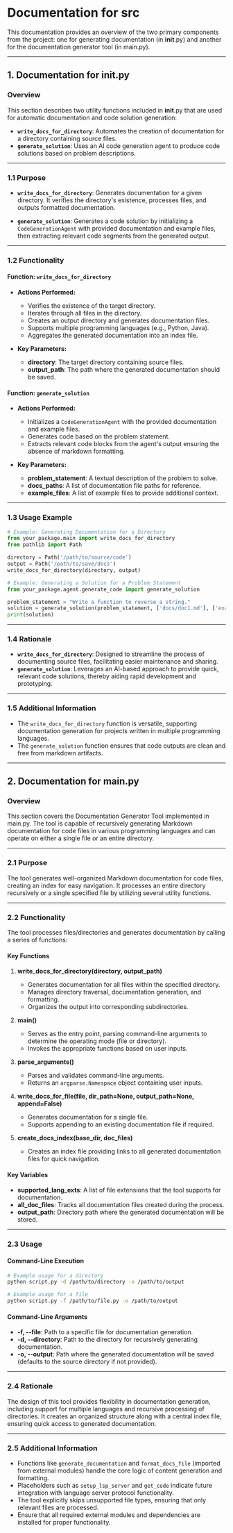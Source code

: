 # Documentation for src

This documentation provides an overview of the two primary components from the project: one for generating documentation (in __init__.py) and another for the documentation generator tool (in main.py).

---

## 1. Documentation for __init__.py

### Overview

This section describes two utility functions included in __init__.py that are used for automatic documentation and code solution generation:

- **`write_docs_for_directory`**: Automates the creation of documentation for a directory containing source files.
- **`generate_solution`**: Uses an AI code generation agent to produce code solutions based on problem descriptions.

---

### 1.1 Purpose

- **`write_docs_for_directory`**: Generates documentation for a given directory. It verifies the directory's existence, processes files, and outputs formatted documentation.
  
- **`generate_solution`**: Generates a code solution by initializing a `CodeGenerationAgent` with provided documentation and example files, then extracting relevant code segments from the generated output.

---

### 1.2 Functionality

#### Function: `write_docs_for_directory`
- **Actions Performed:**
  - Verifies the existence of the target directory.
  - Iterates through all files in the directory.
  - Creates an output directory and generates documentation files.
  - Supports multiple programming languages (e.g., Python, Java).
  - Aggregates the generated documentation into an index file.
  
- **Key Parameters:**
  - **directory**: The target directory containing source files.
  - **output_path**: The path where the generated documentation should be saved.

#### Function: `generate_solution`
- **Actions Performed:**
  - Initializes a `CodeGenerationAgent` with the provided documentation and example files.
  - Generates code based on the problem statement.
  - Extracts relevant code blocks from the agent's output ensuring the absence of markdown formatting.
  
- **Key Parameters:**
  - **problem_statement**: A textual description of the problem to solve.
  - **docs_paths**: A list of documentation file paths for reference.
  - **example_files**: A list of example files to provide additional context.

---

### 1.3 Usage Example

```python
# Example: Generating Documentation for a Directory
from your_package.main import write_docs_for_directory
from pathlib import Path

directory = Path('/path/to/source/code')
output = Path('/path/to/save/docs')
write_docs_for_directory(directory, output)

# Example: Generating a Solution for a Problem Statement
from your_package.agent.generate_code import generate_solution

problem_statement = "Write a function to reverse a string."
solution = generate_solution(problem_statement, ['docs/doc1.md'], ['examples/example1.py'])
print(solution)
```

---

### 1.4 Rationale

- **`write_docs_for_directory`**: Designed to streamline the process of documenting source files, facilitating easier maintenance and sharing.
- **`generate_solution`**: Leverages an AI-based approach to provide quick, relevant code solutions, thereby aiding rapid development and prototyping.

---

### 1.5 Additional Information

- The `write_docs_for_directory` function is versatile, supporting documentation generation for projects written in multiple programming languages.
- The `generate_solution` function ensures that code outputs are clean and free from markdown artifacts.

---

## 2. Documentation for main.py

### Overview

This section covers the Documentation Generator Tool implemented in main.py. The tool is capable of recursively generating Markdown documentation for code files in various programming languages and can operate on either a single file or an entire directory.

---

### 2.1 Purpose

The tool generates well-organized Markdown documentation for code files, creating an index for easy navigation. It processes an entire directory recursively or a single specified file by utilizing several utility functions.

---

### 2.2 Functionality

The tool processes files/directories and generates documentation by calling a series of functions:

#### Key Functions

1. **write_docs_for_directory(directory, output_path)**
   - Generates documentation for all files within the specified directory.
   - Manages directory traversal, documentation generation, and formatting.
   - Organizes the output into corresponding subdirectories.

2. **main()**
   - Serves as the entry point, parsing command-line arguments to determine the operating mode (file or directory).
   - Invokes the appropriate functions based on user inputs.

3. **parse_arguments()**
   - Parses and validates command-line arguments.
   - Returns an `argparse.Namespace` object containing user inputs.

4. **write_docs_for_file(file, dir_path=None, output_path=None, append=False)**
   - Generates documentation for a single file.
   - Supports appending to an existing documentation file if required.

5. **create_docs_index(base_dir, doc_files)**
   - Creates an index file providing links to all generated documentation files for quick navigation.

#### Key Variables

- **supported_lang_exts**: A list of file extensions that the tool supports for documentation.
- **all_doc_files**: Tracks all documentation files created during the process.
- **output_path**: Directory path where the generated documentation will be stored.

---

### 2.3 Usage

#### Command-Line Execution

```bash
# Example usage for a directory
python script.py -d /path/to/directory -o /path/to/output

# Example usage for a file
python script.py -f /path/to/file.py -o /path/to/output
```

#### Command-Line Arguments

- **-f, --file**: Path to a specific file for documentation generation.
- **-d, --directory**: Path to the directory for recursively generating documentation.
- **-o, --output**: Path where the generated documentation will be saved (defaults to the source directory if not provided).

---

### 2.4 Rationale

The design of this tool provides flexibility in documentation generation, including support for multiple languages and recursive processing of directories. It creates an organized structure along with a central index file, ensuring quick access to generated documentation.

---

### 2.5 Additional Information

- Functions like `generate_documentation` and `format_docs_file` (imported from external modules) handle the core logic of content generation and formatting.
- Placeholders such as `setup_lsp_server` and `get_code` indicate future integration with language server protocol functionality.
- The tool explicitly skips unsupported file types, ensuring that only relevant files are processed.
- Ensure that all required external modules and dependencies are installed for proper functionality.